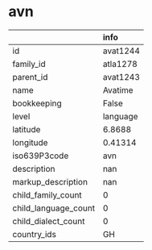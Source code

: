 # avn
|                      | info     |
|:---------------------|:---------|
| id                   | avat1244 |
| family_id            | atla1278 |
| parent_id            | avat1243 |
| name                 | Avatime  |
| bookkeeping          | False    |
| level                | language |
| latitude             | 6.8688   |
| longitude            | 0.41314  |
| iso639P3code         | avn      |
| description          | nan      |
| markup_description   | nan      |
| child_family_count   | 0        |
| child_language_count | 0        |
| child_dialect_count  | 0        |
| country_ids          | GH       |